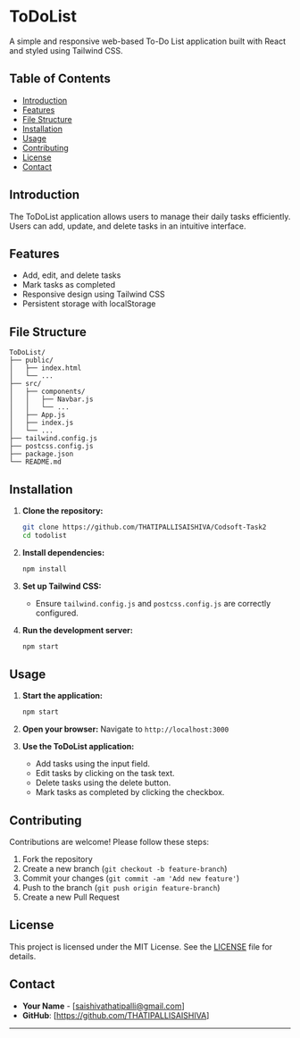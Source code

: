 

# ToDoList

A simple and responsive web-based To-Do List application built with React and styled using Tailwind CSS.

## Table of Contents
- [Introduction](#introduction)
- [Features](#features)
- [File Structure](#file-structure)
- [Installation](#installation)
- [Usage](#usage)
- [Contributing](#contributing)
- [License](#license)
- [Contact](#contact)

## Introduction

The ToDoList application allows users to manage their daily tasks efficiently. Users can add, update, and delete tasks in an intuitive interface.

## Features

- Add, edit, and delete tasks
- Mark tasks as completed
- Responsive design using Tailwind CSS
- Persistent storage with localStorage

## File Structure

```
ToDoList/
├── public/
│   ├── index.html
│   └── ...
├── src/
│   ├── components/
│   │   ├── Navbar.js
│   │   └── ...
│   ├── App.js
│   ├── index.js
│   └── ...
├── tailwind.config.js
├── postcss.config.js
├── package.json
└── README.md
```

## Installation

1. **Clone the repository:**
   ```bash
   git clone https://github.com/THATIPALLISAISHIVA/Codsoft-Task2
   cd todolist
   ```

2. **Install dependencies:**
   ```bash
   npm install
   ```

3. **Set up Tailwind CSS:**
   - Ensure `tailwind.config.js` and `postcss.config.js` are correctly configured.

4. **Run the development server:**
   ```bash
   npm start
   ```

## Usage

1. **Start the application:**
   ```bash
   npm start
   ```

2. **Open your browser:**
   Navigate to `http://localhost:3000`

3. **Use the ToDoList application:**
   - Add tasks using the input field.
   - Edit tasks by clicking on the task text.
   - Delete tasks using the delete button.
   - Mark tasks as completed by clicking the checkbox.

## Contributing

Contributions are welcome! Please follow these steps:

1. Fork the repository
2. Create a new branch (`git checkout -b feature-branch`)
3. Commit your changes (`git commit -am 'Add new feature'`)
4. Push to the branch (`git push origin feature-branch`)
5. Create a new Pull Request

## License

This project is licensed under the MIT License. See the [LICENSE](LICENSE) file for details.

## Contact

- **Your Name** - [saishivathatipalli@gmail.com]
- **GitHub**: [https://github.com/THATIPALLISAISHIVA]

---




